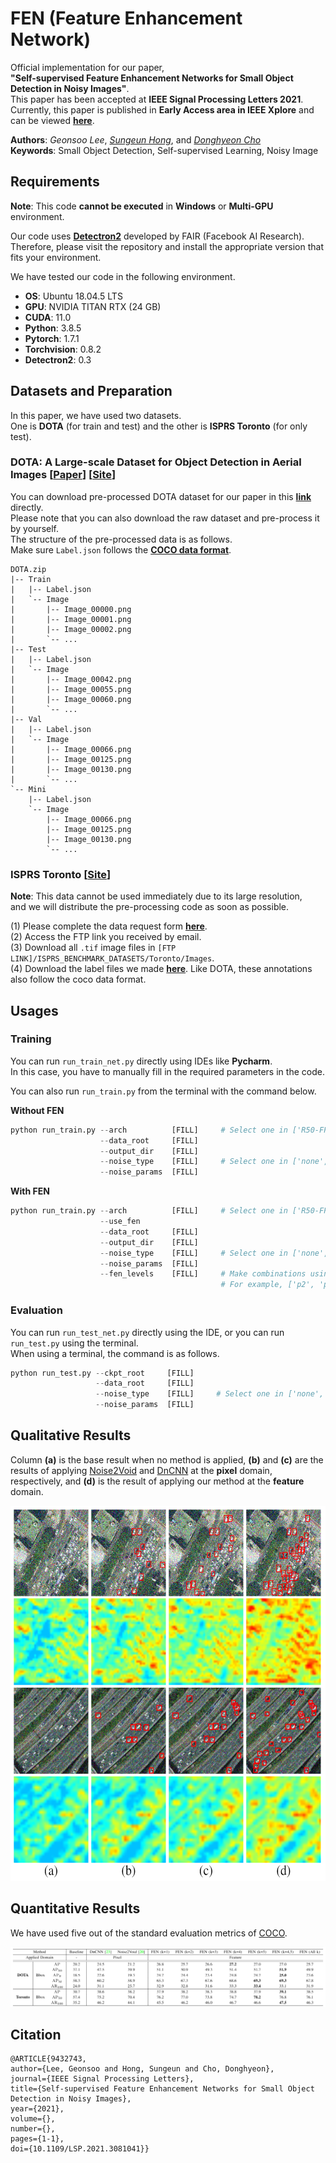 # FEN (Feature Enhancement Network)
Official implementation for our paper,  
**"Self-supervised Feature Enhancement Networks for Small Object Detection in Noisy Images"**.  
This paper has been accepted at **IEEE Signal Processing Letters 2021**.  
Currently, this paper is published in **Early Access area in IEEE Xplore** and can be viewed **[here](https://ieeexplore.ieee.org/document/9432743)**. 
  
**Authors**: *Geonsoo Lee*, *[Sungeun Hong](https://scholar.google.com/citations?user=CD27PpoAAAAJ&hl=ko&oi=ao)*, and *[Donghyeon Cho](https://scholar.google.com/citations?user=zj-NER4AAAAJ&hl=ko&oi=ao)*  
**Keywords**: Small Object Detection, Self-supervised Learning, Noisy Image  

## Requirements
**Note**: This code **cannot be executed** in **Windows** or **Multi-GPU** environment.  

Our code uses **[Detectron2](https://github.com/facebookresearch/detectron2)** developed by FAIR (Facebook AI Research).   
Therefore, please visit the repository and install the appropriate version that fits your environment.  

We have tested our code in the following environment.  
- **OS**: Ubuntu 18.04.5 LTS
- **GPU**: NVIDIA TITAN RTX (24 GB)
- **CUDA**: 11.0
- **Python**: 3.8.5
- **Pytorch**: 1.7.1
- **Torchvision**: 0.8.2
- **Detectron2**: 0.3

## Datasets and Preparation
In this paper, we have used two datasets.   
One is **DOTA** (for train and test) and the other is **ISPRS Toronto** (for only test).

### DOTA: A Large-scale Dataset for Object Detection in Aerial Images [[Paper](https://arxiv.org/abs/1711.10398)] [[Site](https://captain-whu.github.io/DOTA/dataset.html)]
You can download pre-processed DOTA dataset for our paper in this **[link](https://2gunsu.synology.me:1006/sharing/TCu337UJP)** directly.  
Please note that you can also download the raw dataset and pre-process it by yourself.  
The structure of the pre-processed data is as follows.  
Make sure ```Label.json``` follows the **[COCO data format](https://cocodataset.org/#format-data)**.

```
DOTA.zip
|-- Train
|   |-- Label.json
|   `-- Image
|       |-- Image_00000.png
|       |-- Image_00001.png
|       |-- Image_00002.png
|       `-- ...
|-- Test
|   |-- Label.json
|   `-- Image
|       |-- Image_00042.png
|       |-- Image_00055.png
|       |-- Image_00060.png
|       `-- ...
|-- Val
|   |-- Label.json
|   `-- Image
|       |-- Image_00066.png
|       |-- Image_00125.png
|       |-- Image_00130.png
|       `-- ...
`-- Mini
    |-- Label.json
    `-- Image
        |-- Image_00066.png
        |-- Image_00125.png
        |-- Image_00130.png
        `-- ...
```

### ISPRS Toronto [[Site](https://www.isprs.org/default.aspx)]
**Note**: This data cannot be used immediately due to its large resolution,  
and we will distribute the pre-processing code as soon as possible.  

(1) Please complete the data request form **[here](https://www2.isprs.org/commissions/comm2/wg4/benchmark/data-request-form/)**.  
(2) Access the FTP link you received by email.  
(3) Download all ```.tif``` image files in ```[FTP LINK]/ISPRS_BENCHMARK_DATASETS/Toronto/Images```.  
(4) Download the label files we made **[here](https://2gunsu.synology.me:1006/sharing/vzkqIH7kq)**. Like DOTA, these annotations also follow the coco data format.

## Usages
### Training
You can run ```run_train_net.py``` directly using IDEs like **Pycharm**.  
In this case, you have to manually fill in the required parameters in the code.  

You can also run ```run_train.py``` from the terminal with the command below.  

__Without FEN__
```python
python run_train.py --arch          [FILL]     # Select one in ['R50-FPN', 'R101-FPN', 'X101-FPN']
                    --data_root     [FILL]
                    --output_dir    [FILL]
                    --noise_type    [FILL]     # Select one in ['none', 'gaussian', 'snp']
                    --noise_params  [FILL] 
```

__With FEN__
```python
python run_train.py --arch          [FILL]     # Select one in ['R50-FPN', 'R101-FPN', 'X101-FPN']
                    --use_fen
                    --data_root     [FILL]
                    --output_dir    [FILL]
                    --noise_type    [FILL]     # Select one in ['none', 'gaussian', 'snp']
                    --noise_params  [FILL]
                    --fen_levels    [FILL]     # Make combinations using ['p2', 'p3', 'p4', 'p5', 'p6']
                                               # For example, ['p2', 'p4'], ['p5'], ['p3', 'p6'].
```


### Evaluation
You can run ```run_test_net.py``` directly using the IDE, or you can run ```run_test.py``` using the terminal.  
When using a terminal, the command is as follows.  
```python
python run_test.py --ckpt_root     [FILL]
                   --data_root     [FILL]
                   --noise_type    [FILL]     # Select one in ['none', 'gaussian', 'snp']
                   --noise_params  [FILL]             
```

## Qualitative Results
Column **(a)** is the base result when no method is applied, **(b)** and **(c)** are the results of applying [Noise2Void](https://ieeexplore.ieee.org/document/8954066) and [DnCNN](https://ieeexplore.ieee.org/document/7839189) at the **pixel** domain, respectively, and **(d)** is the result of applying our method at the **feature** domain.
<p align="center">
  <img src="/IMG/result_img.png" width="600" height="600">
</p>

## Quantitative Results
We have used five out of the standard evaluation metrics of [COCO](https://cocodataset.org/#detection-eval).
<p align="center">
  <img src="/IMG/result_table.png">
</p>

## Citation
```
@ARTICLE{9432743,  
author={Lee, Geonsoo and Hong, Sungeun and Cho, Donghyeon},  
journal={IEEE Signal Processing Letters},   
title={Self-supervised Feature Enhancement Networks for Small Object Detection in Noisy Images},   
year={2021},  
volume={},  
number={},  
pages={1-1},  
doi={10.1109/LSP.2021.3081041}}
```
